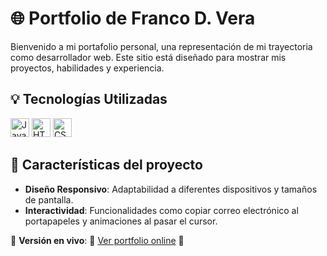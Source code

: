 # 🌐 Portfolio de Franco D. Vera

Bienvenido a mi portafolio personal, una representación de mi trayectoria como desarrollador web. Este sitio está diseñado para mostrar mis proyectos, habilidades y experiencia.

## 💡 Tecnologías Utilizadas

<p> <img src="https://cdn.simpleicons.org/javascript/FFD700" height="30" alt="JavaScript" />
<img src="https://cdn.simpleicons.org/html5/E34F26" height="30" alt="HTML5" />
<img src="https://cdn.simpleicons.org/css3/1572B6" height="30" alt="CSS3" /> </p>

## 🎯 Características del proyecto

- **Diseño Responsivo**: Adaptabilidad a diferentes dispositivos y tamaños de pantalla.
- **Interactividad**: Funcionalidades como copiar correo electrónico al portapapeles y animaciones al pasar el cursor.

🔗 **Versión en vivo**: 🚀 [Ver portfolio online](https://tuusuario.github.io/Portfolio-FrancoD.Vera/) 🚀
